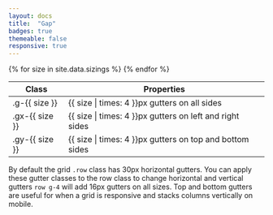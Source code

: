```yaml
---
layout: docs
title:  "Gap"
badges: true
themeable: false
responsive: true
---
```

<div class="table-utilities">
  <table class="table">
    <thead>
      <tr>
        <th>Class</th>
        <th>Properties</th>
      </tr>
    </thead>
    <tbody>
      {% for size in site.data.sizings %}
        <tr><td>.g-{{ size }}</td><td>{{ size | times: 4 }}px gutters on all sides</td></tr>
        <tr><td>.gx-{{ size }}</td><td>{{ size | times: 4 }}px gutters on left and right sides</td></tr>
        <tr><td>.gy-{{ size }}</td><td>{{ size | times: 4 }}px gutters on top and bottom sides</td></tr>
      {% endfor %}
    </tbody>
  </table>
</div>

By default the grid `.row` class has 30px horizontal gutters. You can apply these gutter classes to the row class to change horizontal and vertical gutters `row g-4` will add 16px gutters on all sizes. Top and bottom gutters are useful for when a grid is responsive and stacks columns vertically on mobile.
